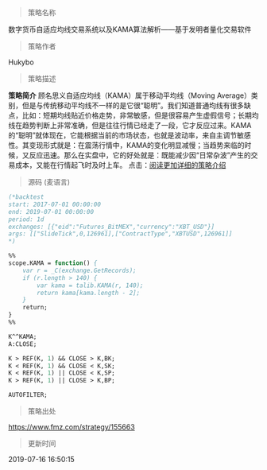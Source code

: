 
> 策略名称

数字货币自适应均线交易系统以及KAMA算法解析——基于发明者量化交易软件

> 策略作者

Hukybo

> 策略描述

**策略简介**
顾名思义自适应均线（KAMA）属于移动平均线（Moving Average）类别，但是与传统移动平均线不一样的是它很“聪明”。我们知道普通均线有很多缺点，比如：短期均线贴近价格走势，非常敏感，但是很容易产生虚假信号；长期均线在趋势判断上非常准确，但是往往行情已经走了一段，它才反应过来。KAMA的“聪明”就体现在，它能根据当前的市场状态，也就是波动率，来自主调节敏感性。其变现形式就是：在震荡行情中，KAMA的变化明显减慢；当趋势来临的时候，又反应迅速。那么在实盘中，它的好处就是：既能减少因“日常杂波”产生的交易成本，又能在行情起飞时及时上车。
点击：[阅读更加详细的策略介绍](https://www.fmz.com/digest-topic/4011)



> 源码 (麦语言)

``` pascal
(*backtest
start: 2017-07-01 00:00:00
end: 2019-07-01 00:00:00
period: 1d
exchanges: [{"eid":"Futures_BitMEX","currency":"XBT_USD"}]
args: [["SlideTick",0,126961],["ContractType","XBTUSD",126961]]
*)

%%
scope.KAMA = function() {
    var r = _C(exchange.GetRecords);
    if (r.length > 140) {
        var kama = talib.KAMA(r, 140);
        return kama[kama.length - 2];
    }
    return;
}
%%

K^^KAMA;
A:CLOSE;

K > REF(K, 1) && CLOSE > K,BK;
K < REF(K, 1) && CLOSE < K,SK;
K < REF(K, 1) || CLOSE < K,SP;
K > REF(K, 1) || CLOSE > K,BP;

AUTOFILTER;
```

> 策略出处

https://www.fmz.com/strategy/155663

> 更新时间

2019-07-16 16:50:15
